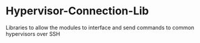 # Hypervisor-Connection-Lib
Libraries to allow the modules to interface and send commands to common hypervisors over SSH
